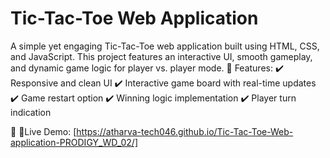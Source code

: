 # Tic-Tac-Toe Web Application 
A simple yet engaging Tic-Tac-Toe web application built using HTML, CSS, and JavaScript. This project features an interactive UI, smooth gameplay, and dynamic game logic for player vs. player mode.
🔹 Features:
✔️ Responsive and clean UI
✔️ Interactive game board with real-time updates
✔️ Game restart option
✔️ Winning logic implementation
✔️ Player turn indication


🔗 🔴Live Demo: [https://atharva-tech046.github.io/Tic-Tac-Toe-Web-application-PRODIGY_WD_02/]

